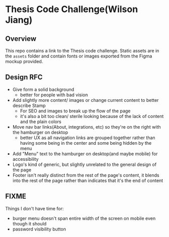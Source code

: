 # Thesis Code Challenge(Wilson Jiang)
## Overview
This repo contains a link to the Thesis code challenge. Static assets are in the `assets` folder and contain fonts or images exported from the Figma mockup provided.

## Design RFC
- Give form a solid background
  - better for people with bad vision
- Add slightly more content/ images or change current content to  better describe Stamp
  - For SEO and images to break up the flow of the page
  - it's also a bit too clean/ sterile looking because of the lack of content and the plain colors
- Move nav bar links(About, integrations, etc) so they're on the right with the hamburger on desktop
  - better UX as all navigation links are grouped together rather than having some being in the center and some being hidden by the menu
- Add "Menu" text to the hamburger on desktop(and maybe mobile) for accessibility
- Logo's kind of generic, but slightly unrelated to the general design of the page
- Footer isn't really distinct from the rest of the page's content, it blends into the rest of the page rather than indicates that it's the end of content

## FIXME
Things I don't have time for:
- burger menu doesn't span entire width of the screen on mobile even though it should
- password visibility button